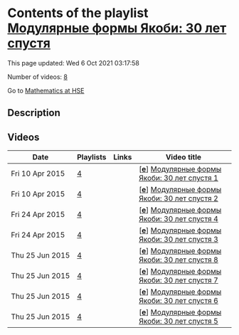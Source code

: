 # Contents of the playlist [Модулярные формы Якоби: 30 лет спустя](https://www.youtube.com/playlist?list=PLq3E5oubNNoASIuMXHdjFRQdzB6gl_6qd)

This page updated: Wed 6 Oct 2021 03:17:58

Number of videos: [8](#videos)

Go to [Mathematics at HSE](../README.md)

## Description



## Videos

|Date|Playlists|Links|Video title|
|---|---|---|---|
| Fri&nbsp;10&nbsp;Apr&nbsp;2015 | [4](../playlists/4 "Модулярные формы Якоби: 30 лет спустя") |  | [[**e**](https://studio.youtube.com/video/12EIXBirXx4/edit "Edit")] [Модулярные формы Якоби: 30 лет спустя 1](https://www.youtube.com/watch?v=12EIXBirXx4&list=PLq3E5oubNNoASIuMXHdjFRQdzB6gl_6qd) |
| Fri&nbsp;10&nbsp;Apr&nbsp;2015 | [4](../playlists/4 "Модулярные формы Якоби: 30 лет спустя") |  | [[**e**](https://studio.youtube.com/video/UkK3wOuzAYo/edit "Edit")] [Модулярные формы Якоби: 30 лет спустя 2](https://www.youtube.com/watch?v=UkK3wOuzAYo&list=PLq3E5oubNNoASIuMXHdjFRQdzB6gl_6qd) |
| Fri&nbsp;24&nbsp;Apr&nbsp;2015 | [4](../playlists/4 "Модулярные формы Якоби: 30 лет спустя") |  | [[**e**](https://studio.youtube.com/video/0yqyHXOPNoc/edit "Edit")] [Модулярные формы Якоби: 30 лет спустя 4](https://www.youtube.com/watch?v=0yqyHXOPNoc&list=PLq3E5oubNNoASIuMXHdjFRQdzB6gl_6qd) |
| Fri&nbsp;24&nbsp;Apr&nbsp;2015 | [4](../playlists/4 "Модулярные формы Якоби: 30 лет спустя") |  | [[**e**](https://studio.youtube.com/video/bQ0Y1Gn3sYw/edit "Edit")] [Модулярные формы Якоби: 30 лет спустя 3](https://www.youtube.com/watch?v=bQ0Y1Gn3sYw&list=PLq3E5oubNNoASIuMXHdjFRQdzB6gl_6qd) |
| Thu&nbsp;25&nbsp;Jun&nbsp;2015 | [4](../playlists/4 "Модулярные формы Якоби: 30 лет спустя") |  | [[**e**](https://studio.youtube.com/video/6qjE8-Sng7k/edit "Edit")] [Модулярные формы Якоби: 30 лет спустя 8](https://www.youtube.com/watch?v=6qjE8-Sng7k&list=PLq3E5oubNNoASIuMXHdjFRQdzB6gl_6qd) |
| Thu&nbsp;25&nbsp;Jun&nbsp;2015 | [4](../playlists/4 "Модулярные формы Якоби: 30 лет спустя") |  | [[**e**](https://studio.youtube.com/video/nhnKzyTMoWM/edit "Edit")] [Модулярные формы Якоби: 30 лет спустя 7](https://www.youtube.com/watch?v=nhnKzyTMoWM&list=PLq3E5oubNNoASIuMXHdjFRQdzB6gl_6qd) |
| Thu&nbsp;25&nbsp;Jun&nbsp;2015 | [4](../playlists/4 "Модулярные формы Якоби: 30 лет спустя") |  | [[**e**](https://studio.youtube.com/video/uveB-S7ryms/edit "Edit")] [Модулярные формы Якоби: 30 лет спустя 6](https://www.youtube.com/watch?v=uveB-S7ryms&list=PLq3E5oubNNoASIuMXHdjFRQdzB6gl_6qd) |
| Thu&nbsp;25&nbsp;Jun&nbsp;2015 | [4](../playlists/4 "Модулярные формы Якоби: 30 лет спустя") |  | [[**e**](https://studio.youtube.com/video/WJZloI0i_zU/edit "Edit")] [Модулярные формы Якоби: 30 лет спустя 5](https://www.youtube.com/watch?v=WJZloI0i_zU&list=PLq3E5oubNNoASIuMXHdjFRQdzB6gl_6qd) |

